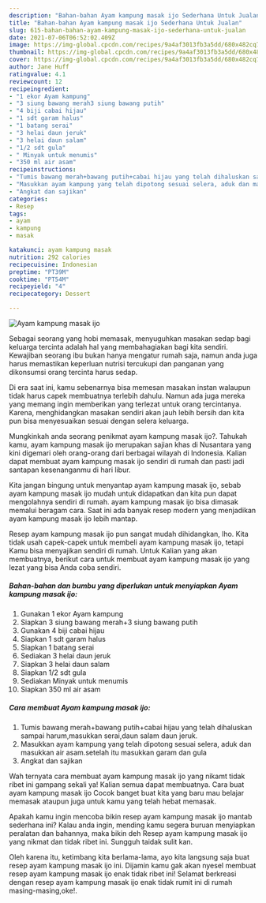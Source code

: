 ```yaml
---
description: "Bahan-bahan Ayam kampung masak ijo Sederhana Untuk Jualan"
title: "Bahan-bahan Ayam kampung masak ijo Sederhana Untuk Jualan"
slug: 615-bahan-bahan-ayam-kampung-masak-ijo-sederhana-untuk-jualan
date: 2021-07-06T06:52:02.409Z
image: https://img-global.cpcdn.com/recipes/9a4af3013fb3a5dd/680x482cq70/ayam-kampung-masak-ijo-foto-resep-utama.jpg
thumbnail: https://img-global.cpcdn.com/recipes/9a4af3013fb3a5dd/680x482cq70/ayam-kampung-masak-ijo-foto-resep-utama.jpg
cover: https://img-global.cpcdn.com/recipes/9a4af3013fb3a5dd/680x482cq70/ayam-kampung-masak-ijo-foto-resep-utama.jpg
author: Jane Huff
ratingvalue: 4.1
reviewcount: 12
recipeingredient:
- "1 ekor Ayam kampung"
- "3 siung bawang merah3 siung bawang putih"
- "4 biji cabai hijau"
- "1 sdt garam halus"
- "1 batang serai"
- "3 helai daun jeruk"
- "3 helai daun salam"
- "1/2 sdt gula"
- " Minyak untuk menumis"
- "350 ml air asam"
recipeinstructions:
- "Tumis bawang merah+bawang putih+cabai hijau yang telah dihaluskan sampai harum,masukkan serai,daun salam daun jeruk."
- "Masukkan ayam kampung yang telah dipotong sesuai selera, aduk dan masukkan air asam.setelah itu masukkan garam dan gula"
- "Angkat dan sajikan"
categories:
- Resep
tags:
- ayam
- kampung
- masak

katakunci: ayam kampung masak 
nutrition: 292 calories
recipecuisine: Indonesian
preptime: "PT39M"
cooktime: "PT54M"
recipeyield: "4"
recipecategory: Dessert

---
```



![Ayam kampung masak ijo](https://img-global.cpcdn.com/recipes/9a4af3013fb3a5dd/680x482cq70/ayam-kampung-masak-ijo-foto-resep-utama.jpg)

Sebagai seorang yang hobi memasak, menyuguhkan masakan sedap bagi keluarga tercinta adalah hal yang membahagiakan bagi kita sendiri. Kewajiban seorang ibu bukan hanya mengatur rumah saja, namun anda juga harus memastikan keperluan nutrisi tercukupi dan panganan yang dikonsumsi orang tercinta harus sedap.

Di era  saat ini, kamu sebenarnya bisa memesan masakan instan walaupun tidak harus capek membuatnya terlebih dahulu. Namun ada juga mereka yang memang ingin memberikan yang terlezat untuk orang tercintanya. Karena, menghidangkan masakan sendiri akan jauh lebih bersih dan kita pun bisa menyesuaikan sesuai dengan selera keluarga. 



Mungkinkah anda seorang penikmat ayam kampung masak ijo?. Tahukah kamu, ayam kampung masak ijo merupakan sajian khas di Nusantara yang kini digemari oleh orang-orang dari berbagai wilayah di Indonesia. Kalian dapat membuat ayam kampung masak ijo sendiri di rumah dan pasti jadi santapan kesenanganmu di hari libur.

Kita jangan bingung untuk menyantap ayam kampung masak ijo, sebab ayam kampung masak ijo mudah untuk didapatkan dan kita pun dapat mengolahnya sendiri di rumah. ayam kampung masak ijo bisa dimasak memalui beragam cara. Saat ini ada banyak resep modern yang menjadikan ayam kampung masak ijo lebih mantap.

Resep ayam kampung masak ijo pun sangat mudah dihidangkan, lho. Kita tidak usah capek-capek untuk membeli ayam kampung masak ijo, tetapi Kamu bisa menyajikan sendiri di rumah. Untuk Kalian yang akan membuatnya, berikut cara untuk membuat ayam kampung masak ijo yang lezat yang bisa Anda coba sendiri.

<!--inarticleads1-->

##### Bahan-bahan dan bumbu yang diperlukan untuk menyiapkan Ayam kampung masak ijo:

1. Gunakan 1 ekor Ayam kampung
1. Siapkan 3 siung bawang merah+3 siung bawang putih
1. Gunakan 4 biji cabai hijau
1. Siapkan 1 sdt garam halus
1. Siapkan 1 batang serai
1. Sediakan 3 helai daun jeruk
1. Siapkan 3 helai daun salam
1. Siapkan 1/2 sdt gula
1. Sediakan  Minyak untuk menumis
1. Siapkan 350 ml air asam




<!--inarticleads2-->

##### Cara membuat Ayam kampung masak ijo:

1. Tumis bawang merah+bawang putih+cabai hijau yang telah dihaluskan sampai harum,masukkan serai,daun salam daun jeruk.
1. Masukkan ayam kampung yang telah dipotong sesuai selera, aduk dan masukkan air asam.setelah itu masukkan garam dan gula
1. Angkat dan sajikan




Wah ternyata cara membuat ayam kampung masak ijo yang nikamt tidak ribet ini gampang sekali ya! Kalian semua dapat membuatnya. Cara buat ayam kampung masak ijo Cocok banget buat kita yang baru mau belajar memasak ataupun juga untuk kamu yang telah hebat memasak.

Apakah kamu ingin mencoba bikin resep ayam kampung masak ijo mantab sederhana ini? Kalau anda ingin, mending kamu segera buruan menyiapkan peralatan dan bahannya, maka bikin deh Resep ayam kampung masak ijo yang nikmat dan tidak ribet ini. Sungguh taidak sulit kan. 

Oleh karena itu, ketimbang kita berlama-lama, ayo kita langsung saja buat resep ayam kampung masak ijo ini. Dijamin kamu gak akan nyesel membuat resep ayam kampung masak ijo enak tidak ribet ini! Selamat berkreasi dengan resep ayam kampung masak ijo enak tidak rumit ini di rumah masing-masing,oke!.

